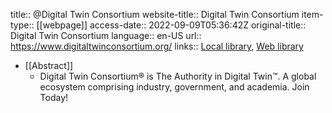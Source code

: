 title:: @Digital Twin Consortium
website-title:: Digital Twin Consortium
item-type:: [[webpage]]
access-date:: 2022-09-09T05:36:42Z
original-title:: Digital Twin Consortium
language:: en-US
url:: https://www.digitaltwinconsortium.org/
links:: [Local library](zotero://select/library/items/XHXFS28B), [Web library](https://www.zotero.org/users/6520516/items/XHXFS28B)

- [[Abstract]]
	- Digital Twin Consortium® is The Authority in Digital Twin™. A global ecosystem comprising industry, government, and academia. Join Today!